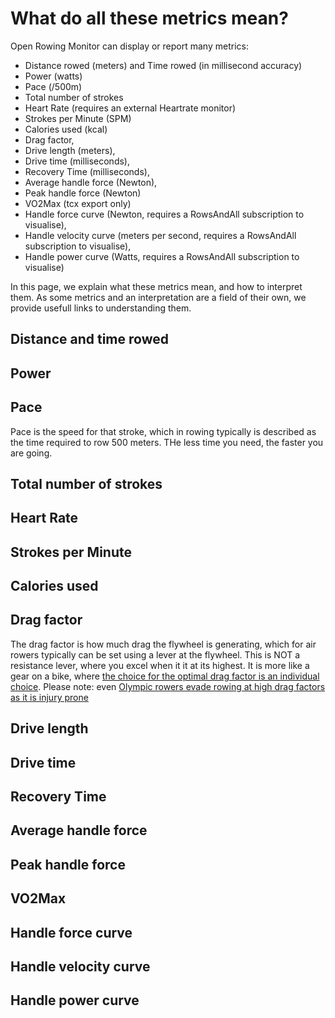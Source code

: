 # What do all these metrics mean?

Open Rowing Monitor can display or report many metrics:

* Distance rowed (meters) and Time rowed (in millisecond accuracy)
* Power (watts)
* Pace (/500m)
* Total number of strokes
* Heart Rate (requires an external Heartrate monitor)
* Strokes per Minute (SPM)
* Calories used (kcal)
* Drag factor,
* Drive length (meters),
* Drive time (milliseconds),
* Recovery Time (milliseconds),
* Average handle force (Newton),
* Peak handle force (Newton)
* VO2Max (tcx export only)
* Handle force curve (Newton, requires a RowsAndAll subscription to visualise),
* Handle velocity curve (meters per second, requires a RowsAndAll subscription to visualise),
* Handle power curve (Watts, requires a RowsAndAll subscription to visualise)

In this page, we explain what these metrics mean, and how to interpret them. As some metrics and an interpretation are a field of their own, we provide usefull links to understanding them.

## Distance and time rowed

## Power

## Pace

Pace is the speed for that stroke, which in rowing typically is described as the time required to row 500 meters. THe less time you need, the faster you are going.

## Total number of strokes

## Heart Rate

## Strokes per Minute

## Calories used

## Drag factor

The drag factor is how much drag the flywheel is generating, which for air rowers typically can be set using a lever at the flywheel. This is NOT a resistance lever, where you excel when it it at its highest. It is more like a gear on a bike, where [the choice for the optimal drag factor is an individual choice](https://www.concept2.com/indoor-rowers/training/tips-and-general-info/damper-setting-101). Please note: even [Olympic rowers evade rowing at high drag factors as it is injury prone](https://www.concept2.com/news/damper-and-drag-olympians)

## Drive length

## Drive time

## Recovery Time

## Average handle force

## Peak handle force

## VO2Max

## Handle force curve

## Handle velocity curve

## Handle power curve
